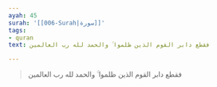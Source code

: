 ```yaml
---
ayah: 45
surah: '[[006-Surah|سورة]]'
tags:
- quran
text: فقطع دابر القوم الذين ظلموا ۚ والحمد لله رب العالمين

---
```

> فقطع دابر القوم الذين ظلموا ۚ والحمد لله رب العالمين
